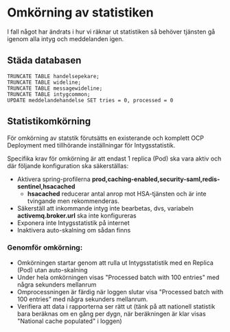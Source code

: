 # Omkörning av statistiken

I fall något har ändrats i hur vi räknar ut statistiken så behöver tjänsten gå igenom alla intyg och meddelanden igen.


## Städa databasen

    TRUNCATE TABLE handelsepekare;
    TRUNCATE TABLE wideline;
    TRUNCATE TABLE messagewideline;
    TRUNCATE TABLE intygcommon;
    UPDATE meddelandehandelse SET tries = 0, processed = 0


## Statistikomkörning
För omkörning av statstik förutsätts en existerande och komplett OCP Deployment med tillhörande inställningar för Intygsstatistik.

Specifika krav för omkörning är att endast 1 replica (Pod) ska vara aktiv och där följande konfiguration ska säkerställas:

* Aktivera spring-profilerna **prod,caching-enabled,security-saml,redis-sentinel,hsacached** 
    * **hsacached** reducerar antal anrop mot HSA-tjänsten och är inte tvingande men rekommenderas. 
* Säkerställ att inkommande intyg inte bearbetas, dvs, variabeln **activemq.broker.url** ska inte konfigureras
* Exponera inte Intygsstatistik på internet
* Inaktivera auto-skalning om sådan finns

### Genomför omkörning:

* Omkörningen startar genom att rulla ut Intygsstatistik med en Replica (Pod) utan auto-skalning
* Under hela omkörningen visas "Processed batch with 100 entries" med några sekunders mellanrum
* Omprocessningen är färdig när loggen slutar visa "Processed batch with 100 entries” med några sekunders mellanrum.
* Verifiera att data i rapporterna ser rätt ut (tänk på att nationell statistik bara beräknas om en gång per dygn, när beräkningen är klar visas "National cache populated" i loggen)

